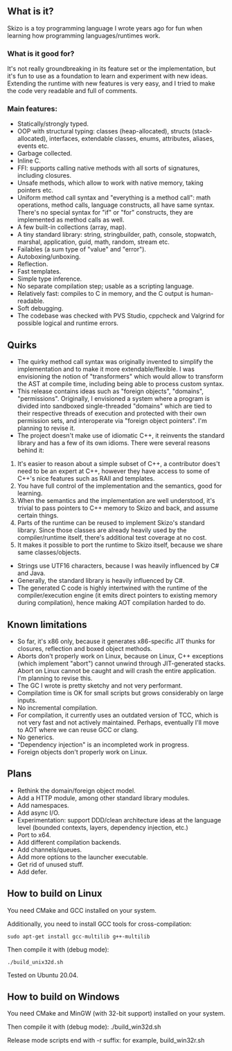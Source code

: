 ## What is it?

Skizo is a toy programming language I wrote years ago for fun when learning how programming languages/runtimes work.

### What is it good for?

It's not really groundbreaking in its feature set or the implementation, but it's fun to use as a foundation to learn and experiment with new ideas.
Extending the runtime with new features is very easy, and I tried to make the code very readable and full of comments.

### Main features:

* Statically/strongly typed.
* OOP with structural typing: classes (heap-allocated), structs (stack-allocated), interfaces, extendable classes, enums, attributes, aliases, events etc.
* Garbage collected.
* Inline C.
* FFI: supports calling native methods with all sorts of signatures, including closures.
* Unsafe methods, which allow to work with native memory, taking pointers etc.
* Uniform method call syntax and "everything is a method call": math operations, method calls, language constructs, all have same syntax. There's no special syntax for "if" or "for" constructs, they are implemented as method calls as well.
* A few built-in collections (array, map).
* A tiny standard library: string, stringbuilder, path, console, stopwatch, marshal, application, guid, math, random, stream etc.
* Failables (a sum type of "value" and "error").
* Autoboxing/unboxing.
* Reflection.
* Fast templates.
* Simple type inference.
* No separate compilation step; usable as a scripting language.
* Relatively fast: compiles to C in memory, and the C output is human-readable.
* Soft debugging.
* The codebase was checked with PVS Studio, cppcheck and Valgrind for possible logical and runtime errors.

## Quirks

* The quirky method call syntax was originally invented to simplify the implementation and to make it more extendable/flexible. I was envisioning the notion of "transformers" which would allow to transform the AST at compile time, including being able to process custom syntax.
* This release contains ideas such as "foreign objects", "domains", "permissions". Originally, I envisioned a system where a program is divided into sandboxed single-threaded "domains" which are tied to their respective threads of execution and protected with their own permission sets, and interoperate via "foreign object pointers". I'm planning to revise it.
* The project doesn't make use of idiomatic C++, it reinvents the standard library and has a few of its own idioms. There were several reasons behind it:
1) It's easier to reason about a simple subset of C++, a contributor does't need to be an expert at C++, however they have access to some of C++'s nice features such as RAII and templates.
2) You have full control of the implementation and the semantics, good for learning.
3) When the semantics and the implementation are well understood, it's trivial to pass pointers to C++ memory to Skizo and back, and assume certain things.
4) Parts of the runtime can be reused to implement Skizo's standard library. Since those classes are already heavily used by the compiler/runtime itself, there's additional test coverage at no cost.
5) It makes it possible to port the runtime to Skizo itself, because we share same classes/objects.
* Strings use UTF16 characters, because I was heavily influenced by C# and Java.
* Generally, the standard library is heavily influenced by C#.
* The generated C code is highly intertwined with the runtime of the compiler/execution engine (it emits direct pointers to existing memory during compilation), hence making AOT compilation harded to do.

## Known limitations

* So far, it's x86 only, because it generates x86-specific JIT thunks for closures, reflection and boxed object methods.
* Aborts don't properly work on Linux, because on Linux, C++ exceptions (which implement "abort") cannot unwind through JIT-generated stacks. Abort on Linux cannot be caught and will crash the entire application. I'm planning to revise this.
* The GC I wrote is pretty sketchy and not very performant.
* Compilation time is OK for small scripts but grows considerably on large inputs.
* No incremental compilation.
* For compilation, it currently uses an outdated version of TCC, which is not very fast and not actively maintained. Perhaps, eventually I'll move to AOT where we can reuse GCC or clang.
* No generics.
* "Dependency injection" is an incompleted work in progress.
* Foreign objects don't properly work on Linux.

## Plans

* Rethink the domain/foreign object model.
* Add a HTTP module, among other standard library modules.
* Add namespaces.
* Add async I/O.
* Experimentation: support DDD/clean architecture ideas at the language level (bounded contexts, layers, dependency injection, etc.)
* Port to x64.
* Add different compilation backends.
* Add channels/queues.
* Add more options to the launcher executable.
* Get rid of unused stuff.
* Add defer.

## How to build on Linux

You need CMake and GCC installed on your system.

Additionally, you need to install GCC tools for cross-compilation:

    sudo apt-get install gcc-multilib g++-multilib

Then compile it with (debug mode):

    ./build_unix32d.sh

Tested on Ubuntu 20.04.

## How to build on Windows

You need CMake and MinGW (with 32-bit support) installed on your system.

Then compile it with (debug mode):
./build_win32d.sh

Release mode scripts end with -r suffix: for example, build_win32r.sh